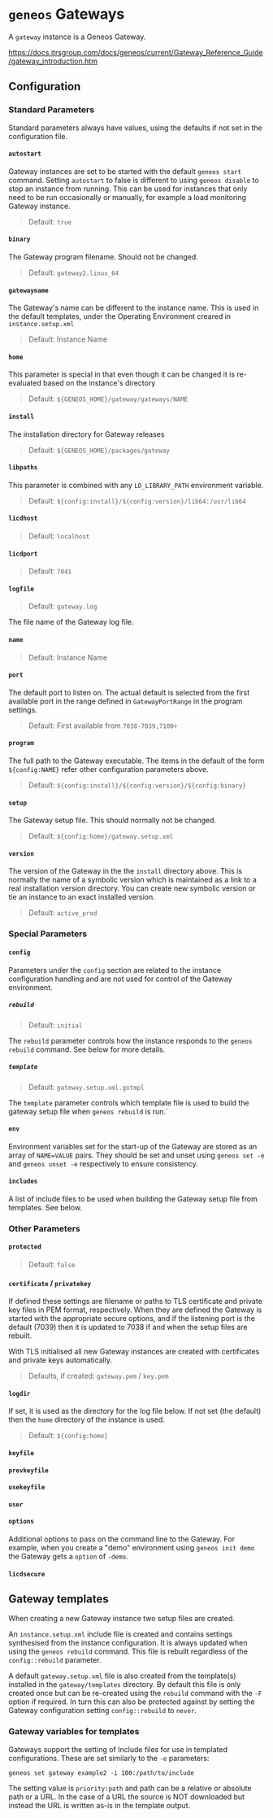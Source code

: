 # `geneos` Gateways

A `gateway` instance is a Geneos Gateway.

<https://docs.itrsgroup.com/docs/geneos/current/Gateway_Reference_Guide/gateway_introduction.htm>

## Configuration

### Standard Parameters

Standard parameters always have values, using the defaults if not set in the configuration file.

#### `autostart`

Gateway instances are set to be started with the default `geneos start` command. Setting `autostart` to false is different to using `geneos disable` to stop an instance from running. This can be used for instances that only need to be run occasionally or manually, for example a load monitoring Gateway instance.

> Default: `true`

#### `binary`

The Gateway program filename. Should not be changed.

> Default: `gateway2.linux_64`

#### `gatewayname`

The Gateway's name can be different to the instance name. This is used in the default templates, under the Operating Environment creared in `instance.setup.xml`

> Default: Instance Name

#### `home`

This parameter is special in that even though it can be changed it is re-evaluated based on the instance's directory

> Default: `${GENEOS_HOME}/gateway/gateways/NAME`  

#### `install`

The installation directory for Gateway releases

> Default: `${GENEOS_HOME}/packages/gateway`
    
#### `libpaths`

This parameter is combined with any `LD_LIBRARY_PATH` environment variable.

> Default: `${config:install}/${config:version}/lib64:/usr/lib64`

#### `licdhost`

> Default: `localhost`

#### `licdport`

> Default: `7041`

#### `logfile`

> Default: `gateway.log`

The file name of the Gateway log file.

#### `name`

> Default: Instance Name

#### `port`

The default port to listen on. The actual default is selected from the first available port in the range defined in `GatewayPortRange` in the program settings.

> Default: First available from `7038-7039,7100+`

#### `program`

The full path to the Gateway executable. The items in the default of the form `${config:NAME}` refer other configuration parameters above.

> Default: `${config:install}/${config:version}/${config:binary}`

#### `setup`

The Gateway setup file. This should normally not be changed.

> Default: `${config:home}/gateway.setup.xml`

#### `version`

The version of the Gateway in the the `install` directory above. This is normally the name of a symbolic version which is maintained as a link to a real installation version directory. You can create new symbolic version or tie an instance to an exact installed version.

> Default: `active_prod`

### Special Parameters

#### `config`

Parameters under the `config` section are related to the instance configuration handling and are not used for control of the Gateway environment.

##### `rebuild`

> Default: `initial`

The `rebuild` parameter controls how the instance responds to the `geneos rebuild` command. See below for more details.

##### `template`

> Default: `gateway.setup.xml.gotmpl`

The `template` parameter controls which template file is used to build the gateway setup file when `geneos rebuild` is run.`

#### `env`

Environment variables set for the start-up of the Gateway are stored as an array of `NAME=VALUE` pairs. They should be set and unset using `geneos set -e` and `geneos unset -e` respectively to ensure consistency.

#### `includes`

A list of include files to be used when building the Gateway setup file from templates. See below.

### Other Parameters

#### `protected`

> Default: `false`

#### `certificate` / `privatekey`

If defined these settings are filename or paths to TLS certificate and private key files in PEM format, respectively. When they are defined the Gateway is started with the appropriate secure options, and if the listening port is the default (7039) then it is updated to 7038 if and when the setup files are rebuilt.
    
With TLS initialised all new Gateway instances are created with certificates and private keys automatically.

> Defaults, if created: `gateway.pem` / `key.pem`

#### `logdir`

If set, it is used as the directory for the log file below. If not set (the default) then the `home` directory of the instance is used.

> Default: `${config:home}`

#### `keyfile`

#### `prevkeyfile`

#### `usekeyfile`

#### `user`

#### `options`

Additional options to pass on the command line to the Gateway. For example, when you create a "demo" environment using `geneos init demo` the Gateway gets a `option` of `-demo`.

#### `licdsecure`

## Gateway templates

When creating a new Gateway instance two setup files are created.

An `instance.setup.xml` include file is created and contains settings synthesised from the instance configuration. It is always updated when using the `geneos rebuild` command. This file is rebuilt regardless of the `config::rebuild` parameter.

A default `gateway.setup.xml` file is also created from the template(s) installed in the `gateway/templates` directory. By default this file is only created once but can be re-created using the `rebuild` command with the `-F` option if required. In turn this can also be protected against by setting the Gateway configuration setting `config::rebuild` to `never`.

### Gateway variables for templates

Gateways support the setting of Include files for use in templated configurations. These are set similarly to the `-e` parameters:

```text
geneos set gateway example2 -i 100:/path/to/include
```

The setting value is `priority:path` and path can be a relative or absolute path or a URL. In the case of a URL the source is NOT downloaded but instead the URL is written as-is in the template output.
